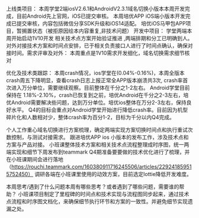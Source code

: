 ​上线类项目：
本周学堂2端iosV2.6.1和AndroidV2.3.1域名切换小版本本周开发完成，目前Android先上官网，iOS已提交审核。
本周培优APP iOS端小版本开发完成已提交审核，内容包括微信分享SDK升级和iOS14适配。
培优iOS马甲包APP项目，暂搁置状态（被拒原因绘本内容重复,非技术问题）
开发中项目：
学堂两端本周开始启动1V10开发
相关技术点方案开始验证推进 ,两端排期和分工已明确到人。
对外对接技术方案和时间点安排，已于相关负责接口人进行了时间点确认，确保对接时间。
​需求评审及对外：
  本周重点是1V10需求开发细化，域名切换需求细节核对
  
优化及技术类跟踪：
本周crash情况，ios学堂在(0.04%-0.16%)，本周全版本crash周五下降明显，查看crash日志上报正常全APP版本崩溃共3次, crash率首次进入万分单位，需要继续观察。目前整体在千分之1-2左右。  Android学堂目前保持在 1.18%-2.10%，crash已恢复到之前，培优Android在千分之2-3左右，培优Android需要解决些问题，达到万分单位。培优ios整体在万分2-3左右，保持良好水平。 Q4的目标会重点对Android学堂开始进行降低crash率。目前因为机型碎片化和人数相对少，整体crash率为百分1-2，目标为千分以内Q4完成。

个人工作重心​​
域名切换进行方案梳理，确定两端实现方案切换时间点和执行重试次数控制，与测试对接需求。
跟进培优APP ios 小版本的发布工作，涉及技术点和方案与产品对接。
小班课整体技术方案和相关技术点流程整理成时序图，统一两端实现和细节下周发布到teammark
Q4期准备要要做的技术优化进行了梳理，并在小班课期间会进行落地（https://rouchi.teammark.com/160380911716245506/articles/229241859515752450）
调研各端在小班课里使用的动效方案，目前选定lottie降低开发难度。

本周思考/遇到了什么问题​
本周有哪些思考？或者遇到了哪些问题，需要谁的帮助？
小班课项目制定了里程碑的时间点和技术实现与流程图同步起来，通过技术点流程和时序图文档化，来确保细节执行环节和方案的一致性。并避免细节实现遗漏之处。